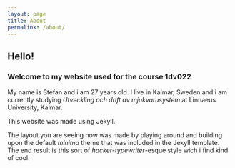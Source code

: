 ```yaml
---
layout: page
title: About
permalink: /about/
---
```


## Hello!

### Welcome to my website used for the course 1dv022

My name is Stefan and i am 27 years old. I live in Kalmar, Sweden and i am currently studying 
_Utveckling och drift av mjukvarusystem_ at Linnaeus University, Kalmar.

This website was made using Jekyll.

The layout you are seeing now was made by playing around and building upon the default _minima_ theme that was included
in the Jekyll template. The end result is this sort of _hacker-typewriter_-esque style wich i find kind of cool.